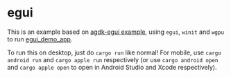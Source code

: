 # egui

This is an example based on [agdk-egui example](https://github.com/rust-mobile/rust-android-examples), using `egui`, `winit` and `wgpu` to run [egui_demo_app](https://github.com/emilk/egui/tree/master/egui_demo_app).

To run this on desktop, just do `cargo run` like normal! For mobile, use `cargo android run` and `cargo apple run` respectively (or use `cargo android open` and `cargo apple open` to open in Android Studio and Xcode respectively).
